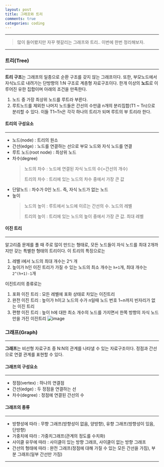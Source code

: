 ```yaml
---
layout: post
title: 그래프와 트리
comments: true
categories: coding
---
```

- - -
> 많이 들어봤지만 자꾸 헷갈리는 그래프와 트리.. 이번에 한번 정리해보자.

- - -

### **트리(Tree)**
- - - 

**트리 구조**는 그래프의 일종으로 순환 구조를 갖지 않는 그래프이다. 또한, 부모노드에서 자식노드로 내려가는 단방향의 1:N 구조로 계층형 자료구조이다.
한개 이상의 **노드**로 이루어진 유한 집합이며 아래의 조건을 만족한다.
1. 노드 중 가장 최상위 노드를 루트라 부른다.
2. 루트노드를 제외한 나머지 노드들은 간선의 수만큼 n개의 분리집합(T1 ~ Tn)으로 분리할 수 있다. 
   이들 T1~Tn은 각각 하나의 트리가 되며 루트의 부 트리라 한다.


#### **트리의 구성요소**
- - -
* 노드(node) : 트리의 원소
* 간선(edge) : 노드를 연결하는 선으로 부모 노드와 자식 노드를 연결
* 루트 노드(root node) : 최상위 노드
* 차수(degree) 
    >노드의 차수 : 노드에 연결된 자식 노드의 수(=간선의 개수)
    >
    >트리의 차수 : 트리에 있는 노드의 차수 중에서 가장 큰 값
* 단말노드 : 차수가 0인 노드. 즉, 자식 노드가 없는 노드
* 높이
    >노드의 높이 : 루트에서 노드에 이르는 간선의 수. 노드의 레벨
    >
    >트리의 높이 : 트리에 있는 노드의 높이 중에서 가장 큰 값. 최대 레벨

#### **이진 트리**
- - -
알고리즘 문제를 풀 때 주로 많이 만드는 형태로, 모든 노드들이 자식 노드를 최대 2개까지만 갖는 특별한 형태의 트리이다.
이 트리의 특징으로는 
 1. 레벨 i에서 노드의 최대 개수는 2^i 개
 2. 높이가 h인 이진 트리가 가질 수 있는 노드의 최소 개수는 ```h+1```개, 최대 개수는 ```2^(h+1)-1```개 

 이진트리의 종류로는
 1. 포화 이진 트리 : 모든 레벨에 포화 상태로 차있는 이진트리
 2. 완전 이진 트리 : 높이가 h이고 노드의 수가 n일때 노드 번호 1~n까지 빈자리가 없는 이진 트리
 3. 편향 이진 트리 : 높이 h에 대한 최소 개수의 노드를 가지면서 한쪽 방향의 자식 노드만을 가진 이진트리
![image](https://user-images.githubusercontent.com/39397110/113185042-e895a800-9290-11eb-9bdd-661df9aa9384.png)

### **그래프(Graph)**
- - -

**그래프**는 비선형 자료구조 중 N:N의 관계를 나타낼 수 있는 자료구조이다. 정점과 간선으로 연결 관계를 표현할 수 있다.

#### **그래프의 구성요소**
- - -
* 정점(vertex) : 하나의 연결점
* 간선(edge) : 두 정점을 연결하는 선
* 차수(degree) :  정점에 연결된 간선의 수

#### **그래프의 종류**
- - -

* 방향성에 따라 : 무향 그래프(방향성이 없음, 양방향), 유향 그래프(방향성이 있음, 단방향)
* 가중치에 따라 : 가중치그래프(관계의 정도를 수치화)
* 사이클 유무에 따라 : 사이클이 있는 방향 그래프, 사이클이 없는 방향 그래프
* 간선의 형태에 따라 : 완전 그래프(정점에 대해 가질 수 있는 모든 간선을 가짐), 부분 그래프(일부 간선만 가짐)


- - - 

